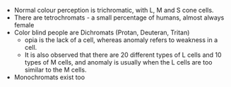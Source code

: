 - Normal colour perception is trichromatic, with L, M and S cone cells.
- There are tetrochromats - a small percentage of humans, almost always female
- Color blind people are Dichromats (Protan, Deuteran, Tritan)
	- opia is the lack of a cell, whereas anomaly refers to weakness in a cell.
	- It is also observed that there are 20 different types of L cells and 10 types of M cells, and anomaly is usually when the L cells are too similar to the M cells.
- Monochromats exist too
